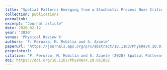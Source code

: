 ```yaml
---
title: "Spatial Patterns Emerging from a Stochastic Process Near Criticality"
collection: publications
permalink:
excerpt: "Journal article"
date: 2020-02-12
year: '2020'
venue: 'Physical Review X'
authors: 'F. Peruzzo, M. Mobilia and S. Azaele'
paperurl: 'https://journals.aps.org/prx/abstract/10.1103/PhysRevX.10.011032'
preprinturl: 
citation: 'F. Peruzzo, M. Mobilia and S. Azaele (2020) Spatial Patterns Emerging from a Stochastic Process Near Criticality. <i>Physical Review X; 10, 011032</i> '
doi: https://doi.org/10.1103/PhysRevX.10.011032
---
```

